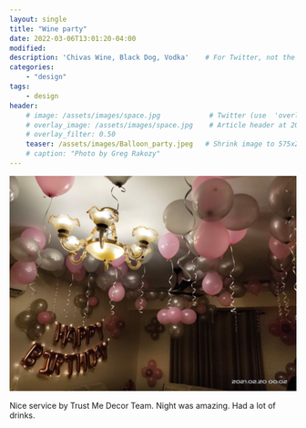 ```yaml
---
layout: single
title: "Wine party"
date: 2022-03-06T13:01:20-04:00
modified:
description: 'Chivas Wine, Black Dog, Vodka' 	# For Twitter, not the Title
categories:
    - "design"
tags:
    - design
header:
    # image: /assets/images/space.jpg            # Twitter (use  'overlay_image')
    # overlay_image: /assets/images/space.jpg    # Article header at 2048x768
    # overlay_filter: 0.50
    teaser: /assets/images/Balloon_party.jpeg   # Shrink image to 575x216
    # caption: "Photo by Greg Rakozy"
---
```


![Balloon_party](/assets/images/Balloon_party.jpeg)

Nice service by Trust Me Decor Team. Night was amazing. Had a lot of drinks.